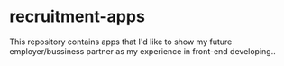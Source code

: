 # recruitment-apps
This repository contains apps that I'd like to show my future employer/bussiness partner as my experience in front-end developing..
